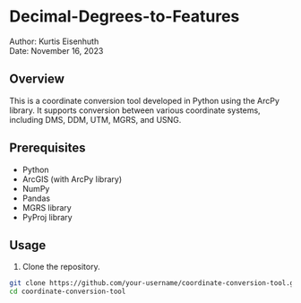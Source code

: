 # Decimal-Degrees-to-Features

Author: Kurtis Eisenhuth  
Date: November 16, 2023

## Overview

This is a coordinate conversion tool developed in Python using the ArcPy library. It supports conversion between various coordinate systems, including DMS, DDM, UTM, MGRS, and USNG.

## Prerequisites

- Python
- ArcGIS (with ArcPy library)
- NumPy
- Pandas
- MGRS library
- PyProj library

## Usage

1. Clone the repository.

```bash
git clone https://github.com/your-username/coordinate-conversion-tool.git
cd coordinate-conversion-tool
